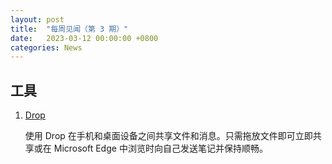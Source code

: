 ```yaml
---
layout: post
title:  "每周见闻（第 3 期）"
date:   2023-03-12 00:00:00 +0800
categories: News
---
```


## 工具

1. [Drop](https://www.microsoft.com/zh-cn/edge/features/drop?form=MT00D8)

    使用 Drop 在手机和桌面设备之间共享文件和消息。只需拖放文件即可立即共享或在 Microsoft Edge 中浏览时向自己发送笔记并保持顺畅。
